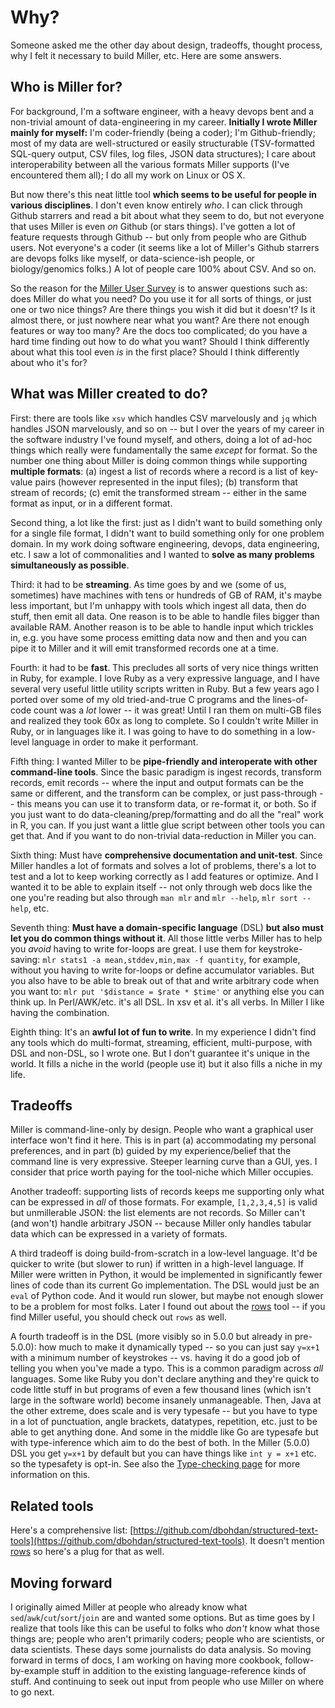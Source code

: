 <!---  PLEASE DO NOT EDIT DIRECTLY. EDIT THE .md.in FILE PLEASE. --->
# Why?

Someone asked me the other day about design, tradeoffs, thought process, why I felt it necessary to build Miller, etc. Here are some answers.

## Who is Miller for?

For background, I'm a software engineer, with a heavy devops bent and a non-trivial amount of data-engineering in my career. **Initially I wrote Miller mainly for myself:** I'm coder-friendly (being a coder); I'm Github-friendly; most of my data are well-structured or easily structurable (TSV-formatted SQL-query output, CSV files, log files, JSON data structures); I care about interoperability between all the various formats Miller supports (I've encountered them all); I do all my work on Linux or OS X.

But now there's this neat little tool **which seems to be useful for people in various disciplines**. I don't even know entirely *who*. I can click through Github starrers and read a bit about what they seem to do, but not everyone that uses Miller is even *on* Github (or stars things). I've gotten a lot of feature requests through Github -- but only from people who are Github users.  Not everyone's a coder (it seems like a lot of Miller's Github starrers are devops folks like myself, or data-science-ish people, or biology/genomics folks.) A lot of people care 100% about CSV. And so on.

So the reason for the [Miller User Survey](https://github.com/johnkerl/miller/discussions/542) is to answer questions such as: does Miller do what you need? Do you use it for all sorts of things, or just one or two nice things? Are there things you wish it did but it doesn't? Is it almost there, or just nowhere near what you want? Are there not enough features or way too many? Are the docs too complicated; do you have a hard time finding out how to do what you want? Should I think differently about what this tool even *is* in the first place? Should I think differently about who it's for?

## What was Miller created to do?

First: there are tools like `xsv` which handles CSV marvelously and `jq` which handles JSON marvelously, and so on -- but I over the years of my career in the software industry I've found myself, and others, doing a lot of ad-hoc things which really were fundamentally the same *except* for format. So the number one thing about Miller is doing common things while supporting **multiple formats**: (a) ingest a list of records where a record is a list of key-value pairs (however represented in the input files); (b) transform that stream of records; (c) emit the transformed stream -- either in the same format as input, or in a different format.

Second thing, a lot like the first: just as I didn't want to build something only for a single file format, I didn't want to build something only for one problem domain. In my work doing software engineering, devops, data engineering, etc. I saw a lot of commonalities and I wanted to **solve as many problems simultaneously as possible**.

Third: it had to be **streaming**. As time goes by and we (some of us, sometimes) have machines with tens or hundreds of GB of RAM, it's maybe less important, but I'm unhappy with tools which ingest all data, then do stuff, then emit all data. One reason is to be able to handle files bigger than available RAM. Another reason is to be able to handle input which trickles in, e.g.  you have some process emitting data now and then and you can pipe it to Miller and it will emit transformed records one at a time.

Fourth: it had to be **fast**. This precludes all sorts of very nice things written in Ruby, for example. I love Ruby as a very expressive language, and I have several very useful little utility scripts written in Ruby. But a few years ago I ported over some of my old tried-and-true C programs and the lines-of-code count was a *lot* lower -- it was great! Until I ran them on multi-GB files and realized they took 60x as long to complete.  So I couldn't write Miller in Ruby, or in languages like it. I was going to have to do something in a low-level language in order to make it performant.

Fifth thing: I wanted Miller to be **pipe-friendly and interoperate with other command-line tools**.  Since the basic paradigm is ingest records, transform records, emit records -- where the input and output formats can be the same or different, and the transform can be complex, or just pass-through -- this means you can use it to transform data, or re-format it, or both. So if you just want to do data-cleaning/prep/formatting and do all the "real" work in R, you can. If you just want a little glue script between other tools you can get that. And if you want to do non-trivial data-reduction in Miller you can.

Sixth thing: Must have **comprehensive documentation and unit-test**. Since Miller handles a lot of formats and solves a lot of problems, there's a lot to test and a lot to keep working correctly as I add features or optimize. And I wanted it to be able to explain itself -- not only through web docs like the one you're reading but also through `man mlr` and `mlr --help`, `mlr sort --help`, etc.

Seventh thing: **Must have a domain-specific language** (DSL) **but also must let you do common things without it**. All those little verbs Miller has to help you *avoid* having to write for-loops are great. I use them for keystroke-saving: `mlr stats1 -a mean,stddev,min,max -f quantity`, for example, without you having to write for-loops or define accumulator variables. But you also have to be able to break out of that and write arbitrary code when you want to: `mlr put '$distance = $rate * $time'` or anything else you can think up. In Perl/AWK/etc.  it's all DSL. In xsv et al.  it's all verbs. In Miller I like having the combination.

Eighth thing: It's an **awful lot of fun to write**. In my experience I didn't find any tools which do multi-format, streaming, efficient, multi-purpose, with DSL and non-DSL, so I wrote one. But I don't guarantee it's unique in the world. It fills a niche in the world (people use it) but it also fills a niche in my life.

## Tradeoffs

Miller is command-line-only by design. People who want a graphical user interface won't find it here.  This is in part (a) accommodating my personal preferences, and in part (b) guided by my experience/belief that the command line is very expressive. Steeper learning curve than a GUI, yes. I consider that price worth paying for the tool-niche which Miller occupies.

Another tradeoff: supporting lists of records keeps me supporting only what can be expressed in *all* of those formats. For example, `[1,2,3,4,5]` is valid but unmillerable JSON: the list elements are not records.  So Miller can't (and won't) handle arbitrary JSON -- because Miller only handles tabular data which can be expressed in a variety of formats. 

A third tradeoff is doing build-from-scratch in a low-level language. It'd be quicker to write (but slower to run) if written in a high-level language. If Miller were written in Python, it would be implemented in significantly fewer lines of code than its current Go implementation. The DSL would just be an `eval` of Python code. And it would run slower, but maybe not enough slower to be a problem for most folks. Later I found out about the [rows](https://github.com/turicas/rows) tool -- if you find Miller useful, you should check out `rows` as well.

A fourth tradeoff is in the DSL (more visibly so in 5.0.0 but already in pre-5.0.0): how much to make it dynamically typed -- so you can just say `y=x+1` with a minimum number of keystrokes -- vs. having it do a good job of telling you when you've made a typo. This is a common paradigm across *all* languages.  Some like Ruby you don't declare anything and they're quick to code little stuff in but programs of even a few thousand lines (which isn't large in the software world) become insanely unmanageable.  Then, Java at the other extreme, does scale and is very typesafe -- but you have to type in a lot of punctuation, angle brackets, datatypes, repetition, etc. just to be able to get anything done. And some in the middle like Go are typesafe but with type-inference which aim to do the best of both. In the Miller (5.0.0) DSL you get `y=x+1` by default but you can have things like `int y = x+1` etc. so the typesafety is opt-in. See also the [Type-checking page](reference-dsl-variables.md#type-checking) for more information on this.

## Related tools

Here's a comprehensive list: [https://github.com/dbohdan/structured-text-tools](https://github.com/dbohdan/structured-text-tools). It doesn't mention [rows](https://github.com/turicas/rows) so here's a plug for that as well.

## Moving forward

I originally aimed Miller at people who already know what `sed`/`awk`/`cut`/`sort`/`join` are and wanted some options. But as time goes by I realize that tools like this can be useful to folks who *don't* know what those things are; people who aren't primarily coders; people who are scientists, or data scientists. These days some journalists do data analysis.  So moving forward in terms of docs, I am working on having more cookbook, follow-by-example stuff in addition to the existing language-reference kinds of stuff.  And continuing to seek out input from people who use Miller on where to go next.
